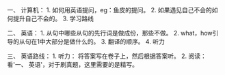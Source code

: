 
一、 计算机： 
	1. 如何用英语提问，eg：鱼皮的提问。
	2. 如果遇见自己不会的如何提升自己不会的。
	3. 学习路线

二、 英语：
	1. 从句中哪些从句的先行词是做成份，那些不做。
	2. what，how引导的从句在1中大部分是做什么的。
	3. 翻译的顺序。
	4. 听力

三、 英语路线：
	1. 听力：
		将答案写在卷子上，然后根据答案听。
	2. 阅读：
		看'一、 英语'，对于刷真题，这里需要的是精写。